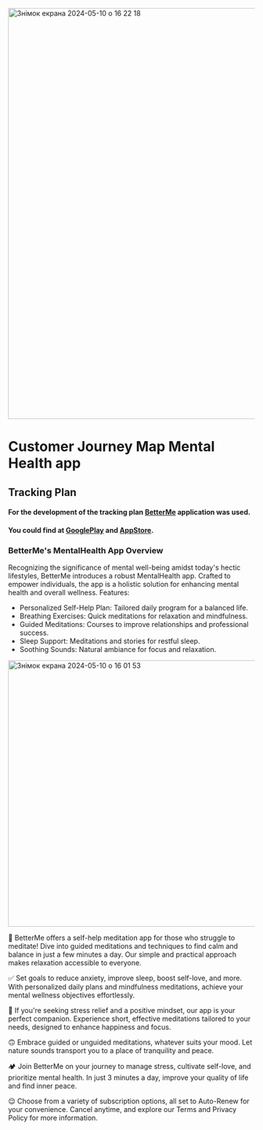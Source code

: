 <img width="838" alt="Знімок екрана 2024-05-10 о 16 22 18" src="https://github.com/IraSafonik/CJM-Mental-Health-app/assets/32171563/38ff3346-46f4-4286-ae20-b0e940122f45">

# Customer Journey Map Mental Health app
## Tracking Plan

#### For the development of the tracking plan [BetterMe](https://betterme.world/product/meditation) application was used.
#### You could find at [GooglePlay](https://play.google.com/store/apps/details?id=com.gen.bettermeditation&hl=en_US&pli=1) and [AppStore](https://apps.apple.com/us/app/betterme-mental-health/id1363010081).

### BetterMe's MentalHealth App Overview
Recognizing the significance of mental well-being amidst today's hectic lifestyles, BetterMe introduces a robust MentalHealth app. Crafted to empower individuals, the app is a holistic solution for enhancing mental health and overall wellness.
Features:
- Personalized Self-Help Plan: Tailored daily program for a balanced life.
- Breathing Exercises: Quick meditations for relaxation and mindfulness.
- Guided Meditations: Courses to improve relationships and professional success.
- Sleep Support: Meditations and stories for restful sleep.
- Soothing Sounds: Natural ambiance for focus and relaxation.

<img width="543" alt="Знімок екрана 2024-05-10 о 16 01 53" src="https://github.com/IraSafonik/CJM-Mental-Health-app/assets/32171563/52f8dcb0-d050-4ca3-8915-6b40fd27d5dd">


🌿 BetterMe offers a self-help meditation app for those who struggle to meditate! Dive into guided meditations and techniques to find calm and balance in just a few minutes a day. Our simple and practical approach makes relaxation accessible to everyone.

✅ Set goals to reduce anxiety, improve sleep, boost self-love, and more. With personalized daily plans and mindfulness meditations, achieve your mental wellness objectives effortlessly.

💙 If you're seeking stress relief and a positive mindset, our app is your perfect companion. Experience short, effective meditations tailored to your needs, designed to enhance happiness and focus.

🙃 Embrace guided or unguided meditations, whatever suits your mood. Let nature sounds transport you to a place of tranquility and peace.

🏕 Join BetterMe on your journey to manage stress, cultivate self-love, and prioritize mental health. In just 3 minutes a day, improve your quality of life and find inner peace.

😌 Choose from a variety of subscription options, all set to Auto-Renew for your convenience. Cancel anytime, and explore our Terms and Privacy Policy for more information.
